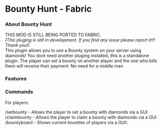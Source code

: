 # **Bounty Hunt - Fabric**

### **About Bounty Hunt**
THIS MOD IS STILL BEING PORTED TO FABRIC.\
*(This pluging is still in development. If you find any issue please report it!!! Thank you!)*\
This plugin allows you to use a Bounty system on your server using diamonds! You dont need another pluging
installed, this is a standalone plugin. The player can set a bounty on another player and the one who kills
them will receive their payment. No need for a middle man.

### **Features**


### **Commands**
For players:

/setbounty - Allows the player to set a bounty with diamonds via a GUI\
/claimbounty - Allows the player to claim a bounty with diamonds via a GUI\
/bountyboard - Shows current bounties of players via a GUI\
